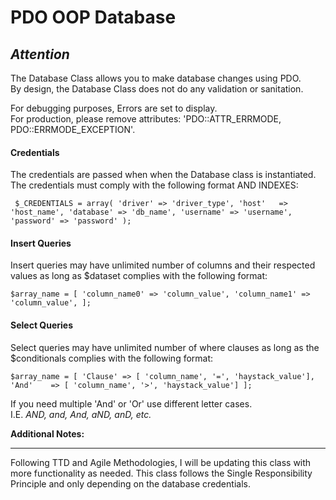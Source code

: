 # PDO OOP Database #  


## *Attention* ##
The Database Class allows you to make database changes using PDO. <br>
By design, the Database Class does not do any validation or sanitation.

For debugging purposes, Errors are set to display. <br>
For production, please remove attributes: 'PDO::ATTR_ERRMODE, PDO::ERRMODE_EXCEPTION'.

#### Credentials ####
The credentials are passed when when the Database class is instantiated. The credentials must comply with the following format AND INDEXES:

` $_CREDENTIALS = array(
        'driver' => 'driver_type',
        'host'   => 'host_name',
       'database' => 'db_name',
       'username' => 'username',
       'password' => 'password'
    );`
    
#### Insert Queries ####
Insert queries may have unlimited number of columns and their respected values as long as $dataset complies with the following format:

 `$array_name = [
    'column_name0' => 'column_value',
    'column_name1' => 'column_value',
 ];`
 
#### Select Queries ####
Select queries may have unlimited number of where clauses as long as the $conditionals complies with the following format:
 
 `$array_name = [
    'Clause' => [ 'column_name', '=', 'haystack_value'],
    'And'    => [ 'column_name', '>', 'haystack_value']
 ];`
   
If you need multiple 'And' or 'Or' use different letter cases. <br>
I.E. *AND, and, And, aND, anD, etc.*

**Additional Notes:**
- - - -
Following TTD and Agile Methodologies, I will be updating this class with more functionality as needed. This class follows the Single Responsibility Principle and only depending on the database credentials.